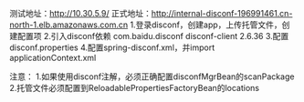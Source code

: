 测试地址：http://10.30.5.9/
正式地址：http://internal-disconf-196991461.cn-north-1.elb.amazonaws.com.cn
1.登录disconf，创建app，上传托管文件，创建配置项
2.引入disconf依赖
<dependency>
    <groupId>com.baidu.disconf</groupId>
    <artifactId>disconf-client</artifactId>
    <version>2.6.36</version>
</dependency>
3.配置disconf.properties
4.配置spring-disconf.xml，并import applicationContext.xml

注意：
1.如果使用disconf注解，必须正确配置disconfMgrBean的scanPackage
2.托管文件必须配置到ReloadablePropertiesFactoryBean的locations
